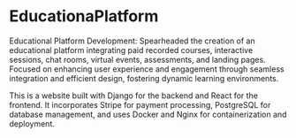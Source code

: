  # EducationaPlatform

Educational Platform Development: Spearheaded the creation of an educational platform integrating paid recorded courses, interactive sessions, chat rooms, virtual events, assessments, and landing pages. Focused on enhancing user experience and engagement through seamless integration and efficient design, fostering dynamic learning environments.

This is a website built with Django for the backend and React for the frontend. It incorporates Stripe for payment processing, PostgreSQL for database management, and uses Docker and Nginx for containerization and deployment.
 
